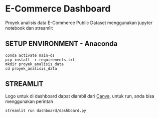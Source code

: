 # E-Commerce Dashboard
Proyek analisis data E-Commerce Public Dataset menggunakan jupyter notebook dan streamlit
## SETUP ENVIRONMENT - Anaconda
```conda create --name main-ds python=3.9
conda activate main-ds
pip install -r requirements.txt
mkdir proyek_analisis_data
cd proyek_analisis_data
```
## STREAMLIT
Logo untuk di dashboard dapat diambil dari [Canva](https://www.canva.com/design/DAGg-knB1tQ/NnDxpToE5VXZEIgjUEw5nw/edit), untuk run, anda bisa menggunakan perintah

```streamlit run dashboard/dashboard.py```

